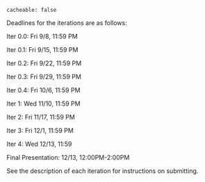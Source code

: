 ```
cacheable: false
```

Deadlines for the iterations are as follows:

Iter 0.0: Fri 9/8, 11:59 PM

Iter 0.1: Fri 9/15, 11:59 PM

Iter 0.2: Fri 9/22, 11:59 PM

Iter 0.3: Fri 9/29, 11:59 PM

Iter 0.4: Fri 10/6, 11:59 PM

Iter 1: Wed 11/10, 11:59 PM

Iter 2: Fri 11/17, 11:59 PM

Iter 3: Fri 12/1, 11:59 PM

Iter 4: Wed 12/13, 11:59

Final Presentation: 12/13, 12:00PM-2:00PM

See the description of each iteration for instructions on submitting.
